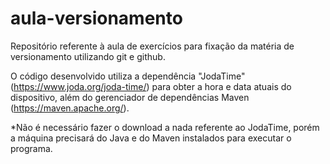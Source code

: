 # aula-versionamento
Repositório referente à aula de exercícios para fixação da matéria de versionamento utilizando git e github.

O código desenvolvido utiliza a dependência "JodaTime" (https://www.joda.org/joda-time/) para obter a hora e data atuais do dispositivo, além do gerenciador de dependências Maven (https://maven.apache.org/).

*Não é necessário fazer o download a nada referente ao JodaTime, porém a máquina precisará do Java e do Maven instalados para executar o programa.

